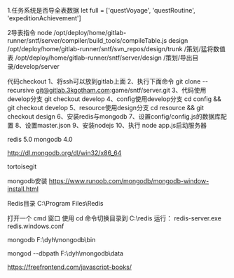 1.任务系统是否导全表数据
let full = ['questVoyage', 'questRoutine', 'expeditionAchievement']

2导表指令
node /opt/deploy/home/gitlab-runner/sntf/server/compiler/build_tools/compileTable.js design /opt/deploy/home/gitlab-runner/sntf/svn_repos/design/trunk /策划/猛将数值表 /opt/deploy/home/gitlab-runner/sntf/server/design /策划/导出目录/develop/server



代码checkout
1、将ssh可以放到gitlab上面
2、执行下面命令
git clone --recursive git@gitlab.3kgotham.com:game/sntf/server.git
3、代码使用develop分支
git checkout develop
4、config使用develop分支
cd config && git checkout develop
5、resource使用design分支
cd resource && git checkout design
6、安装redis与mongodb
7、设置config/config.js的数据库配置
8、设置master.json
9、安装nodejs
10、执行 node app.js启动服务器

redis 5.0
mongodb 4.0

http://dl.mongodb.org/dl/win32/x86_64

tortoisegit

mongodb安装
https://www.runoob.com/mongodb/mongodb-window-install.html


Redis目录
C:\Program Files\Redis

打开一个 cmd 窗口 使用 cd 命令切换目录到 C:\redis 运行：
redis-server.exe redis.windows.conf

mongodb
F:\dyh\mongodb\bin


mongod --dbpath F:\dyh\mongodb\data

https://freefrontend.com/javascript-books/

